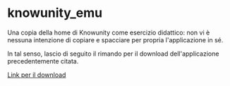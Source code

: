 # knowunity_emu

Una copia della home di Knowunity come esercizio didattico:
non vi è nessuna intenzione di copiare e spacciare per propria
l'applicazione in sé.

In tal senso, lascio di seguito il rimando per il download dell'applicazione
precedentemente citata. 

[Link per il download](https://knowunity.it/about/download?referrerScreen=conversion_banner)
